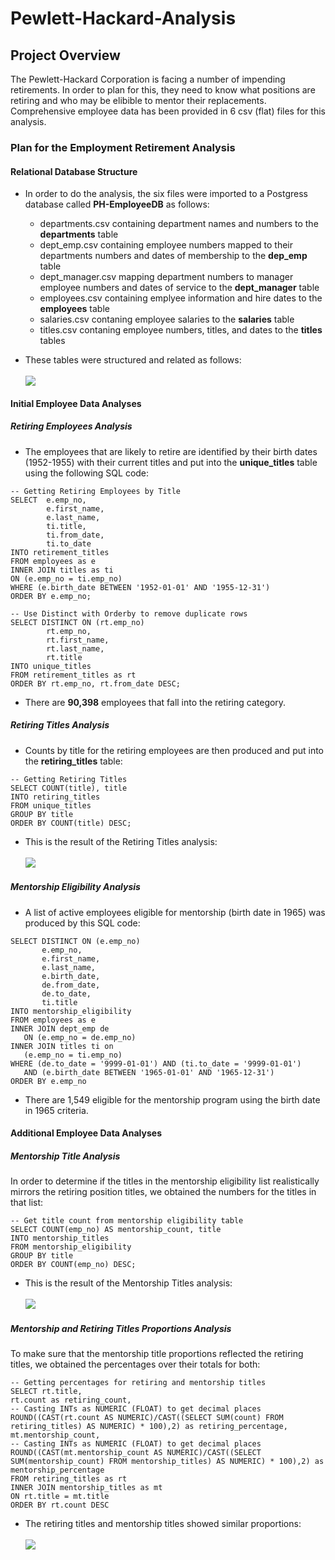 # Pewlett-Hackard-Analysis

## Project Overview
The Pewlett-Hackard Corporation is facing a number of impending retirements.  In order to plan for this, they need to know what positions are retiring and who may be elibible to mentor their replacements.  Comprehensive employee data has been provided in 6 csv (flat) files for this analysis.

### Plan for the Employment Retirement Analysis
#### Relational Database Structure
- In order to do the analysis, the six files were imported to a Postgress database called <b>PH-EmployeeDB</b> as follows:
  - departments.csv containing department names and numbers to the <b>departments</b> table
  - dept_emp.csv containing employee numbers mapped to their departments numbers and dates of membership to the <b>dep_emp</b> table
  - dept_manager.csv mapping department numbers to manager employee numbers and dates of service to the <b>dept_manager</b> table
  - employees.csv containing emplyee information and hire dates to the <b>employees</b> table
  - salaries.csv contaning employee salaries to the <b>salaries</b> table
  - titles.csv contaning employee numbers, titles, and dates to the <b>titles</b> tables
  
- These tables were structured and related as follows:<br><br>
<img src=EmployeeDB.png></img><br>
#### Initial Employee Data Analyses
##### Retiring Employees Analysis
- The employees that are likely to retire are identified by their birth dates (1952-1955) with their current titles and put into the <b>unique_titles</b> table using the following SQL code:
```
-- Getting Retiring Employees by Title
SELECT 	e.emp_no, 
		e.first_name, 
		e.last_name,
		ti.title,
		ti.from_date,
		ti.to_date
INTO retirement_titles
FROM employees as e
INNER JOIN titles as ti
ON (e.emp_no = ti.emp_no)
WHERE (e.birth_date BETWEEN '1952-01-01' AND '1955-12-31')
ORDER BY e.emp_no;

-- Use Distinct with Orderby to remove duplicate rows
SELECT DISTINCT ON (rt.emp_no) 
		rt.emp_no,
		rt.first_name,
		rt.last_name,
		rt.title
INTO unique_titles
FROM retirement_titles as rt
ORDER BY rt.emp_no, rt.from_date DESC;
```
- There are <b>90,398</b> employees that fall into the retiring category.<br>
##### Retiring Titles Analysis
- Counts by title for the retiring employees are then produced and put into the <b>retiring_titles</b> table:
```
-- Getting Retiring Titles
SELECT COUNT(title), title 
INTO retiring_titles
FROM unique_titles
GROUP BY title
ORDER BY COUNT(title) DESC;
```
  - This is the result of the Retiring Titles analysis:<br><br>
  <img src=/Resources/retiring_titles.png></img><br>
##### Mentorship Eligibility Analysis
 - A list of active employees eligible for mentorship (birth date in 1965) was produced by this SQL code:
 ```
 SELECT DISTINCT ON (e.emp_no)
		e.emp_no,
		e.first_name,
		e.last_name,
		e.birth_date,
		de.from_date,
		de.to_date,
		ti.title
INTO mentorship_eligibility
FROM employees as e
INNER JOIN dept_emp de 
	ON (e.emp_no = de.emp_no)
INNER JOIN titles ti on 
	(e.emp_no = ti.emp_no)
WHERE (de.to_date = '9999-01-01') AND (ti.to_date = '9999-01-01')
	AND (e.birth_date BETWEEN '1965-01-01' AND '1965-12-31')
ORDER BY e.emp_no
```
  - There are 1,549 eligible for the mentorship program using the birth date in 1965 criteria.
#### Additional Employee Data Analyses
##### Mentorship Title Analysis
In order to determine if the titles in the mentorship eligibility list realistically mirrors the retiring position titles, we obtained the numbers for the titles in that list:
```
-- Get title count from mentorship eligibility table
SELECT COUNT(emp_no) AS mentorship_count, title
INTO mentorship_titles
FROM mentorship_eligibility
GROUP BY title
ORDER BY COUNT(emp_no) DESC;
```
  - This is the result of the Mentorship Titles analysis:<br><br>
  <img src=/Resources/mentorship_titles.png></img><br>
##### Mentorship and Retiring Titles Proportions Analysis
To make sure that the mentorship title proportions reflected the retiring titles, we obtained the percentages over their totals for both:<br>
```
-- Getting percentages for retiring and mentorship titles
SELECT rt.title,
rt.count as retiring_count,
-- Casting INTs as NUMERIC (FLOAT) to get decimal places
ROUND((CAST(rt.count AS NUMERIC)/CAST((SELECT SUM(count) FROM retiring_titles) AS NUMERIC) * 100),2) as retiring_percentage,
mt.mentorship_count,
-- Casting INTs as NUMERIC (FLOAT) to get decimal places
ROUND((CAST(mt.mentorship_count AS NUMERIC)/CAST((SELECT SUM(mentorship_count) FROM mentorship_titles) AS NUMERIC) * 100),2) as mentorship_percentage
FROM retiring_titles as rt
INNER JOIN mentorship_titles as mt
ON rt.title = mt.title
ORDER BY rt.count DESC
```
  - The retiring titles and mentorship titles showed similar proportions:<br><br>
  <img src=/Resources/title_proportions.png></img><br>
  
